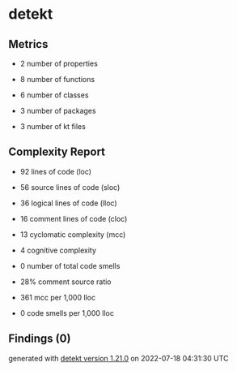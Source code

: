 # detekt

## Metrics

* 2 number of properties

* 8 number of functions

* 6 number of classes

* 3 number of packages

* 3 number of kt files

## Complexity Report

* 92 lines of code (loc)

* 56 source lines of code (sloc)

* 36 logical lines of code (lloc)

* 16 comment lines of code (cloc)

* 13 cyclomatic complexity (mcc)

* 4 cognitive complexity

* 0 number of total code smells

* 28% comment source ratio

* 361 mcc per 1,000 lloc

* 0 code smells per 1,000 lloc

## Findings (0)

generated with [detekt version 1.21.0](https://detekt.dev/) on 2022-07-18 04:31:30 UTC
